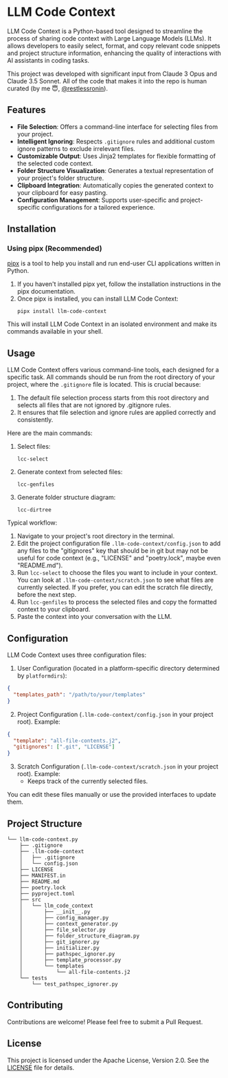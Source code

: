 # LLM Code Context

LLM Code Context is a Python-based tool designed to streamline the process of sharing code context with Large Language Models (LLMs). It allows developers to easily select, format, and copy relevant code snippets and project structure information, enhancing the quality of interactions with AI assistants in coding tasks.

This project was developed with significant input from Claude 3 Opus and Claude 3.5 Sonnet. All of the code that makes it into the repo is human curated (by me 😇, [@restlessronin](https://github.com/restlessronin)).

## Features

- **File Selection**: Offers a command-line interface for selecting files from your project.
- **Intelligent Ignoring**: Respects `.gitignore` rules and additional custom ignore patterns to exclude irrelevant files.
- **Customizable Output**: Uses Jinja2 templates for flexible formatting of the selected code context.
- **Folder Structure Visualization**: Generates a textual representation of your project's folder structure.
- **Clipboard Integration**: Automatically copies the generated context to your clipboard for easy pasting.
- **Configuration Management**: Supports user-specific and project-specific configurations for a tailored experience.

## Installation

### Using pipx (Recommended)

[pipx](https://pypa.github.io/pipx/) is a tool to help you install and run end-user CLI applications written in Python.

1. If you haven't installed pipx yet, follow the installation instructions in the pipx documentation.
2. Once pipx is installed, you can install LLM Code Context:
   ```
   pipx install llm-code-context
   ```

This will install LLM Code Context in an isolated environment and make its commands available in your shell.

## Usage

LLM Code Context offers various command-line tools, each designed for a specific task. All commands should be run from the root directory of your project, where the `.gitignore` file is located. This is crucial because:

1. The default file selection process starts from this root directory and selects all files that are not ignored by .gitignore rules.
2. It ensures that file selection and ignore rules are applied correctly and consistently.

Here are the main commands:

1. Select files:
   ```
   lcc-select
   ```

2. Generate context from selected files:
   ```
   lcc-genfiles
   ```

3. Generate folder structure diagram:
   ```
   lcc-dirtree
   ```

Typical workflow:

1. Navigate to your project's root directory in the terminal.
2. Edit the project configuration file `.llm-code-context/config.json` to add any files to the "gitignores" key that should be in git but may not be useful for code context (e.g., "LICENSE" and "poetry.lock", maybe even "README.md").
3. Run `lcc-select` to choose the files you want to include in your context. You can look at `.llm-code-context/scratch.json` to see what files are currently selected. If you prefer, you can edit the scratch file directly, before the next step.
4. Run `lcc-genfiles` to process the selected files and copy the formatted context to your clipboard.
5. Paste the context into your conversation with the LLM.

## Configuration

LLM Code Context uses three configuration files:

1. User Configuration (located in a platform-specific directory determined by `platformdirs`):
```json
{
  "templates_path": "/path/to/your/templates"
}
```

2. Project Configuration (`.llm-code-context/config.json` in your project root). Example:
```json
{
  "template": "all-file-contents.j2",
  "gitignores": [".git", "LICENSE"]
}
```

3. Scratch Configuration (`.llm-code-context/scratch.json` in your project root). Example:
   - Keeps track of the currently selected files.

You can edit these files manually or use the provided interfaces to update them.

## Project Structure

```
└── llm-code-context.py
    ├── .gitignore
    ├── .llm-code-context
    │   ├── .gitignore
    │   └── config.json
    ├── LICENSE
    ├── MANIFEST.in
    ├── README.md
    ├── poetry.lock
    ├── pyproject.toml
    ├── src
    │   └── llm_code_context
    │       ├── __init__.py
    │       ├── config_manager.py
    │       ├── context_generator.py
    │       ├── file_selector.py
    │       ├── folder_structure_diagram.py
    │       ├── git_ignorer.py
    │       ├── initializer.py
    │       ├── pathspec_ignorer.py
    │       ├── template_processor.py
    │       └── templates
    │           └── all-file-contents.j2
    └── tests
        └── test_pathspec_ignorer.py
```

## Contributing

Contributions are welcome! Please feel free to submit a Pull Request.

## License

This project is licensed under the Apache License, Version 2.0. See the [LICENSE](LICENSE) file for details.